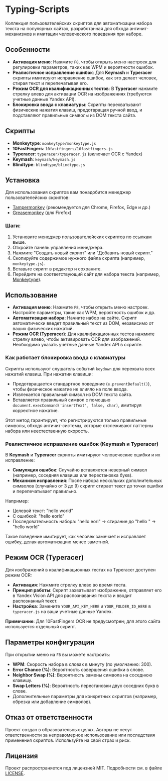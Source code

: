 # Typing-Scripts

Коллекция пользователейских скриптов для автоматизации набора текста на популярных сайтах, разработанная для обхода античит-механизмов и имитации человеческого поведения при наборе.

## Особенности
- **Активация меню**: Нажмите `F8`, чтобы открыть меню настроек для регулировки параметров, таких как WPM и вероятности ошибок.
- **Реалистичное исправление ошибок**: Для **Keymash** и **Typeracer** скрипты имитируют исправление ошибок, как это делает человек, стирая текст и перепечатывая его.
- **Режим OCR для квалификационных тестов**: В **Typeracer** нажмите стрелку влево для активации OCR на изображениях (требуются учетные данные Yandex API).
- **Блокировка ввода с клавиатуры**: Скрипты перехватывают физические нажатия клавиш, предотвращая ручной ввод, и подставляют правильные символы из DOM текста сайта.

## Скрипты
- **Monkeytype**: `monkeytype/monkeytype.js`  
- **10FastFingers**: `10fastfingers/10fastfingers.js`  
- **Typeracer**: `typeracer/typeracer.js` (включает OCR с Yandex)  
- **Keymash**: `keymash/keymash.js`  
- **Blindtype**: `blindtype/blindtype.js`

## Установка
Для использования скриптов вам понадобится менеджер пользователейских скриптов:
- [Tampermonkey](https://www.tampermonkey.net/) (рекомендуется для Chrome, Firefox, Edge и др.)  
- [Greasemonkey](https://addons.mozilla.org/en-US/firefox/addon/greasemonkey/) (для Firefox)

### Шаги:
1. Установите менеджер пользователейских скриптов по ссылкам выше.
2. Откройте панель управления менеджера.
3. Нажмите "Создать новый скрипт" или "Добавить новый скрипт."
4. Скопируйте содержимое нужного файла скрипта (например, `monkeytype.js`).
5. Вставьте скрипт в редактор и сохраните.
6. Перейдите на соответствующий сайт для набора текста (например, [Monkeytype](https://monkeytype.com/)).

## Использование
- **Активация меню**: Нажмите `F8`, чтобы открыть меню настроек. Настройте параметры, такие как WPM, вероятность ошибок и др.
- **Автоматизация набора**: Начните набор на сайте. Скрипт автоматически введет правильный текст из DOM, независимо от ваших физических нажатий.
- **Режим OCR (Typeracer)**: Для квалификационных тестов нажмите стрелку влево, чтобы активировать OCR для изображений. Необходимо указать учетные данные Yandex API в скрипте.

### Как работает блокировка ввода с клавиатуры
Скрипты используют слушатель событий `keydown` для перехвата всех нажатий клавиш. При нажатии клавиши:
- Предотвращается стандартное поведение (`e.preventDefault()`), чтобы физическое нажатие не влияло на поле ввода.
- Извлекается правильный символ из DOM текста сайта.
- Вставляется правильный символ с помощью `document.execCommand('insertText', false, char)`, имитируя корректное нажатие.

Этот метод гарантирует, что регистрируются только правильные символы, обходя античит-системы, которые отслеживают паттерны набора или неестественную скорость.

### Реалистичное исправление ошибок (Keymash и Typeracer)
В **Keymash** и **Typeracer** скрипты имитируют человеческие ошибки и их исправление:
- **Симуляция ошибок**: Случайно вставляется неверный символ (например, соседняя клавиша или перестановка букв).
- **Механизм исправления**: После набора нескольких дополнительных символов (случайно от 3 до 9) скрипт стирает текст до точки ошибки и перепечатывает правильно.

Например:
- Целевой текст: "hello world"
- С ошибкой: "hello eorld"
- Последовательность набора: "hello eorl" → стирание до "hello " → "hello world"

Такое поведение имитирует, как человек замечает и исправляет ошибку, делая автоматизацию менее заметной.

## Режим OCR (Typeracer)
Для изображений в квалификационных тестах на Typeracer доступен режим OCR:
- **Активация**: Нажмите стрелку влево во время теста.
- **Принцип работы**: Скрипт захватывает изображение, отправляет его в Yandex Vision API для распознавания текста и вводит распознанный текст.
- **Настройка**: Замените `YOUR_API_KEY_HERE` и `YOUR_FOLDER_ID_HERE` в `typeracer.js` на ваши учетные данные Yandex.

**Примечание**: Для 10FastFingers OCR не предусмотрен; для этого сайта используется отдельный скрипт.

## Параметры конфигурации
При открытии меню на `F8` вы можете настроить:
- **WPM**: Скорость набора в словах в минуту (по умолчанию: 300).
- **Error Chance (%)**: Вероятность совершения ошибки в слове.
- **Neighbor Swap (%)**: Вероятность замены символа на соседнюю клавишу.
- **Swap Letters (%)**: Вероятность перестановки двух соседних букв в слове.
- Дополнительные параметры для конкретных скриптов (например, обрезка или добавление символов).

## Отказ от ответственности
Проект создан в образовательных целях. Авторы не несут ответственности за неправомерное использование или последствия применения скриптов. Используйте на свой страх и риск.

## Лицензия
Проект распространяется под лицензией MIT. Подробности см. в файле [LICENSE](LICENSE).
